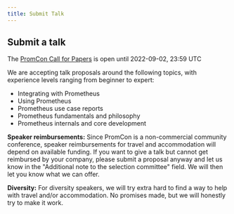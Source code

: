 ```yaml
---
title: Submit Talk
---
```


## Submit a talk

The [PromCon Call for Papers](https://docs.google.com/forms/d/1FgFgUWY51xAhP3luvfG8hbSWAfDHyUuToyxP7qGt-II/viewform?edit_requested=true) is open until 2022-09-02, 23:59 UTC

We are accepting talk proposals around the following topics, with experience
levels ranging from beginner to expert:

* Integrating with Prometheus
* Using Prometheus
* Prometheus use case reports
* Prometheus fundamentals and philosophy
* Prometheus internals and core development

**Speaker reimbursements:** Since PromCon is a non-commercial community
conference, speaker reimbursements for travel and accommodation will depend on
available funding. If you want to give a talk but cannot get reimbursed by your
company, please submit a proposal anyway and let us know in the "Additional note
to the selection committee" field. We will then let you know what we can offer.

**Diversity:** For diversity speakers, we will try extra hard to find a way to
help with travel and/or accommodation. No promises made, but we will honestly
try to make it work.
